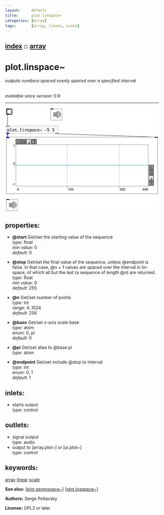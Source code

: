 ```yaml
---
layout:     default
title:      plot.linspace~
categories: [array]
tags:       [array, linear, scale]
---
```

[index](index.html) :: [array](category_array.html)
---

# plot.linspace~

###### outputs numbers spaced evenly spaced over a specified interval

*available since version:* 0.9

---




[![example](../examples/img/plot.linspace~.jpg)](../examples/pd/plot.linspace~.pd)







## properties:

* **@start** 
Get/set the starting value of the sequence<br>
_type:_ float<br>
_min value:_ 0<br>
_default:_ 0<br>

* **@stop** 
Get/set the final value of the sequence, unless @endpoint is false. In that case, @n +
1 values are spaced over the interval in lin-space, of which all but the last
(a sequence of length @n) are returned.<br>
_type:_ float<br>
_min value:_ 0<br>
_default:_ 255<br>

* **@n** 
Get/set number of points<br>
_type:_ int<br>
_range:_ 4..1024<br>
_default:_ 256<br>

* **@base** 
Get/set x-axis scale base<br>
_type:_ atom<br>
_enum:_ 0, pi<br>
_default:_ 0<br>

* **@pi** 
Get/set alias to @base pi<br>
_type:_ atom<br>

* **@endpoint** 
Get/set include @stop to interval<br>
_type:_ int<br>
_enum:_ 0, 1<br>
_default:_ 1<br>



## inlets:

* starts output<br>
_type:_ control



## outlets:

* signal output<br>
_type:_ audio
* output to [array.plot~] or [ui.plot~]<br>
_type:_ control



## keywords:

[array](keywords/array.html)
[linear](keywords/linear.html)
[scale](keywords/scale.html)



**See also:**
[\[plot.geomspace~\]](plot.geomspace~.html)
[\[plot.logspace~\]](plot.logspace~.html)




**Authors:** Serge Poltavsky




**License:** GPL3 or later






